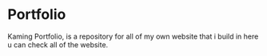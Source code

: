 # Portfolio
Kaming Portfolio, is a repository for all of my own website that i build in here u can check all of the website.

